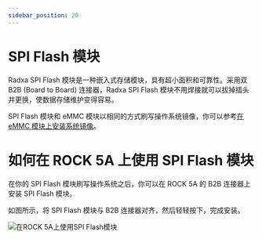```yaml
---
sidebar_position: 20
---
```


# SPI Flash 模块

Radxa SPI Flash 模块是一种嵌入式存储模块，具有超小面积和可靠性。采用双 B2B (Board to Board) 连接器，Radxa SPI Flash 模块不用焊接就可以拔掉插头并更换，使数据存储维护变得容易。

SPI Flash 模块和 eMMC 模块以相同的方式刷写操作系统镜像，你可以参考[在 eMMC 模块上安装系统镜像](../getting-started/install-os?target=emmc-module)。

# 如何在 ROCK 5A 上使用 SPI Flash 模块

在你的 SPI Flash 模块刷写操作系统之后，你可以在 ROCK 5A 的 B2B 连接器上安装 SPI Flash 模块。

如图所示，将 SPI Flash 模块与 B2B 连接器对齐，然后轻轻按下，完成安装。

![在ROCK 5A上使用SPI Flash模块](/img/accessories/spi-flash-on-rock5a.webp)
